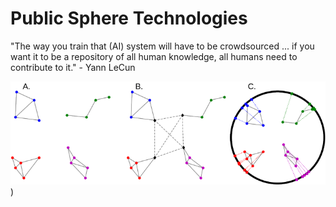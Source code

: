 # Public Sphere Technologies

"The way you train that (AI) system will have to be crowdsourced ... if you want it to be a repository of all human knowledge, all humans need to contribute to it." - Yann LeCun

![Social hieararchies are directly established by certain social network architectures.](/images/NetworkTopologies.png "Social hieararchies are directly established by certain social network architectures."))

